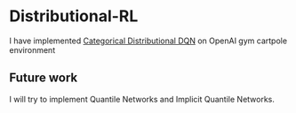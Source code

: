 # Distributional-RL
I have implemented <a href="https://arxiv.org/pdf/1707.06887.pdf">Categorical Distributional DQN</a> on OpenAI gym cartpole environment<br>
## Future work
I will try to implement Quantile Networks and Implicit Quantile Networks.
